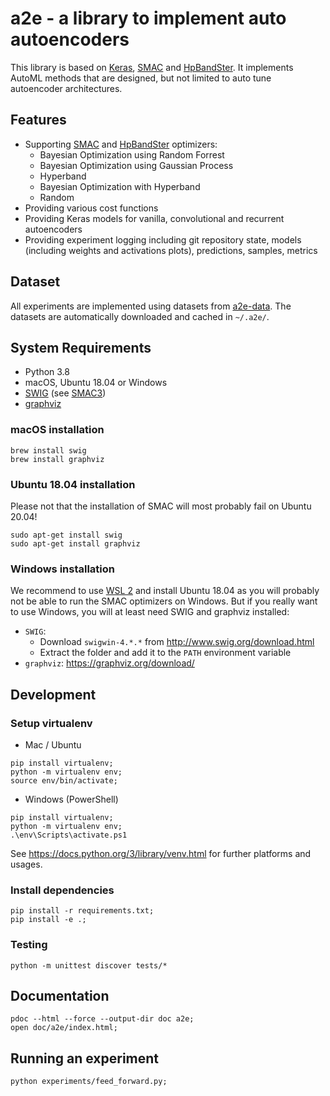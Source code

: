 # a2e - a library to implement auto autoencoders

This library is based on [Keras](https://keras.io/), [SMAC](https://github.com/automl/SMAC3/) and [HpBandSter](https://github.com/automl/HpBandSter/). 
It implements AutoML methods that are designed, but not limited to auto tune autoencoder architectures.

## Features

- Supporting [SMAC](https://github.com/automl/SMAC3/) and [HpBandSter](https://github.com/automl/HpBandSter/) optimizers:
    - Bayesian Optimization using Random Forrest
    - Bayesian Optimization using Gaussian Process
    - Hyperband
    - Bayesian Optimization with Hyperband
    - Random 
- Providing various cost functions
- Providing Keras models for vanilla, convolutional and recurrent autoencoders
- Providing experiment logging including git repository state, models (including weights and activations plots), predictions, samples, metrics

## Dataset

All experiments are implemented using datasets from [a2e-data](https://github.com/maechler/a2e-data). 
The datasets are automatically downloaded and cached in `~/.a2e/`.

## System Requirements

- Python 3.8
- macOS, Ubuntu 18.04 or Windows
- [SWIG](http://www.swig.org/) (see [SMAC3](https://automl.github.io/SMAC3/master/installation.html))
- [graphviz](https://graphviz.org/)

### macOS installation

```
brew install swig
brew install graphviz
```

### Ubuntu 18.04 installation

Please not that the installation of SMAC will most probably fail on Ubuntu 20.04!

```
sudo apt-get install swig
sudo apt-get install graphviz
```

### Windows installation

We recommend to use [WSL 2](https://docs.microsoft.com/en-us/windows/wsl/install-win10) and install Ubuntu 18.04 as you will probably not be able to run the SMAC optimizers on Windows. 
But if you really want to use Windows, you will at least need SWIG and graphviz installed:

- `SWIG`: 
    - Download `swigwin-4.*.*` from http://www.swig.org/download.html
    - Extract the folder and add it to the `PATH` environment variable
- `graphviz`: https://graphviz.org/download/

## Development

### Setup virtualenv

- Mac / Ubuntu
```
pip install virtualenv;
python -m virtualenv env;
source env/bin/activate;
```

- Windows (PowerShell)
```
pip install virtualenv;
python -m virtualenv env;
.\env\Scripts\activate.ps1
```

See https://docs.python.org/3/library/venv.html for further platforms and usages.

### Install dependencies

```
pip install -r requirements.txt;
pip install -e .;
```

### Testing

```
python -m unittest discover tests/*
```

## Documentation

```
pdoc --html --force --output-dir doc a2e;
open doc/a2e/index.html;
```

## Running an experiment

```
python experiments/feed_forward.py;
```
